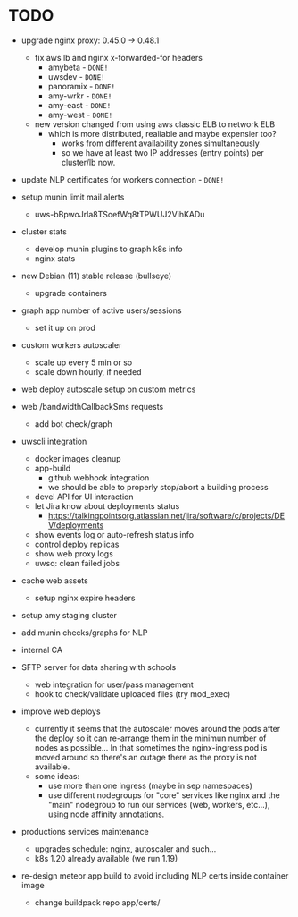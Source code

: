 # TODO

* upgrade nginx proxy: 0.45.0 -> 0.48.1
    * fix aws lb and nginx x-forwarded-for headers
        * amybeta - `DONE!`
        * uwsdev - `DONE!`
        * panoramix - `DONE!`
        * amy-wrkr - `DONE!`
        * amy-east - `DONE!`
        * amy-west - `DONE!`
    * new version changed from using aws classic ELB to network ELB
        * which is more distributed, realiable and maybe expensier too?
            * works from different availability zones simultaneously
            * so we have at least two IP addresses (entry points) per cluster/lb now.

* update NLP certificates for workers connection - `DONE!`

* setup munin limit mail alerts
    * uws-bBpwoJrla8TSoefWq8tTPWUJ2VihKADu

* cluster stats
    * develop munin plugins to graph k8s info
    * nginx stats

* new Debian (11) stable release (bullseye)
    * upgrade containers

* graph app number of active users/sessions
    * set it up on prod

* custom workers autoscaler
    * scale up every 5 min or so
    * scale down hourly, if needed

* web deploy autoscale setup on custom metrics

* web /bandwidthCallbackSms requests
    * add bot check/graph

* uwscli integration
    * docker images cleanup
    * app-build
        * github webhook integration
        * we should be able to properly stop/abort a building process
    * devel API for UI interaction
    * let Jira know about deployments status
        * https://talkingpointsorg.atlassian.net/jira/software/c/projects/DEV/deployments
    * show events log or auto-refresh status info
    * control deploy replicas
    * show web proxy logs
    * uwsq: clean failed jobs

* cache web assets
    * setup nginx expire headers

* setup amy staging cluster

* add munin checks/graphs for NLP

* internal CA

* SFTP server for data sharing with schools
    * web integration for user/pass management
    * hook to check/validate uploaded files (try mod_exec)

* improve web deploys
    * currently it seems that the autoscaler moves around the pods after the deploy so it can re-arrange them in the minimun number of nodes as possible... In that sometimes the nginx-ingress pod is moved around so there's an outage there as the proxy is not available.
    * some ideas:
        * use more than one ingress (maybe in sep namespaces)
        * use different nodegroups for "core" services like nginx and the "main" nodegroup to run our services (web, workers, etc...), using node affinity annotations.

* productions services maintenance
    * upgrades schedule: nginx, autoscaler and such...
    * k8s 1.20 already available (we run 1.19)

* re-design meteor app build to avoid including NLP certs inside container image
    * change buildpack repo app/certs/
